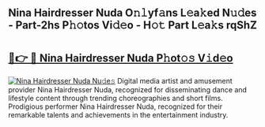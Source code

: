 ## Nina Hairdresser Nuda O𝚗𝚕yf𝚊ns L𝚎a𝚔ed N𝚞𝚍es - Part-2hs P𝚑𝚘tos Vi𝚍𝚎o - H𝚘𝚝 Part L𝚎a𝚔s rqShZ

# <h2><a href="http://kf6um5.oniu.top/?m=Nina+Hairdresser+Nuda">🔗👉 🔴 Nina Hairdresser Nuda P𝚑ot𝚘𝚜 V𝚒d𝚎o</a></h2>

[![Nina Hairdresser Nuda Nu𝚍e𝚜](https://i.imgur.com/0qMVB7G.gif)](http://kf6um5.oniu.top/?m=Nina+Hairdresser+Nuda)
Digital media artist and amusement provider Nina Hairdresser Nuda, recognized for disseminating dance and lifestyle content through trending choreographies and short films. Prodigious performer Nina Hairdresser Nuda, recognized for their remarkable talents and achievements in the entertainment industry.  
